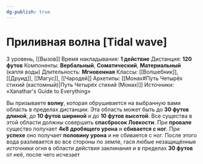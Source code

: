 ```yaml
---
dg-publish: true
---
```

# Приливная волна [Tidal wave]
3 уровень, [[Вызов]]
Время накладывания: **1 действие**
Дистанция: **120 футов**
Компоненты: **Вербальный**, **Соматический**, **Материальный** (капля воды)
Длительность: **Мгновенная**
Классы: [[Волшебник]], [[Друид]], [[Магус]], [[Чародей]]
Архетипы: [[Монах#Путь Четырёх стихий (кастомный)|Путь Четырёх стихий (Монах)]]
Источники: «Xanathar's Guide to Everything»

Вы призываете **волну**, которая обрушивается на выбранную вами область в пределах дистанции. Эта область может быть до **30 футов длиной**, до **10 футов шириной** и до **10 футов высотой**. Все существа в этой области должны совершить **спасбросок Ловкости**. При **провале** существо получает **4к8 дробящего урона** и **сбивается с ног**. При **успехе** оно получает **половину урона** и не сбивается с ног. После этого вода разливается во все стороны по земле, гася любые незащищённые источники огня в области действия заклинания и в пределах **30 футов** от неё, после чего исчезает